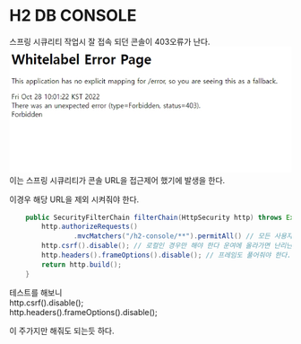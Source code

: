 # H2 DB CONSOLE

스프링 시큐리티 작업시 잘 접속 되던 콘솔이 403오류가 난다.
    ![403](../image/2022-10-28%2010%2001%2045.jpg)  
이는 스프링 시큐리티가 콘솔 URL을 접근제어 했기에 발생을 한다.

이경우 해당 URL을 제외 시켜줘야 한다.

```Java
    public SecurityFilterChain filterChain(HttpSecurity http) throws Exception {
        http.authorizeRequests()
                .mvcMatchers("/h2-console/**").permitAll() // 모든 사용자 접근가능
        http.csrf().disable(); // 로컬인 경우만 해야 한다 운여에 올라가면 난리난다.
        http.headers().frameOptions().disable(); // 프레임도 풀어줘야 한다. 운영에 가면 안된다.
        return http.build();
    }
```

테스트를 해보니   
http.csrf().disable();  
http.headers().frameOptions().disable();  

이 주가지만 해줘도 되는듯 하다.

